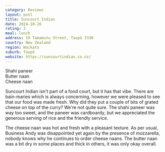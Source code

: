 ```yaml
---
category: Reviews
layout: post
title: Suncourt Indian
date: 2024-10-26
rating: 2
meal: lunch
address: 19 Tamamutu Street, Taupō 3330
country: New Zealand
region: Waikato
suburb: Taupō
website: https://suncourtindian.co.nz/
---
```

Shahi paneer  
Butter naan  
Cheese naan  

Suncourt Indian isn't part of a food court, but it has that vibe. There are bain-maries which is always concerning, however we were pleased to see that our food was made fresh. Why did they put a couple of bits of grated cheese on top of the curry? We're not quite sure. The shahi paneer was way too sweet, and the paneer was cardboardy, but we appreciated the generous serving of rice and the friendly service. 

The cheese naan was hot and fresh with a pleasant texture. As per usual, Business Andy was disappointed yet again by the presence of mozzarella, nobody knows why he continues to order cheese naans. The butter naan was a bit dry in some places and thick in others, it was only okay overall. 

